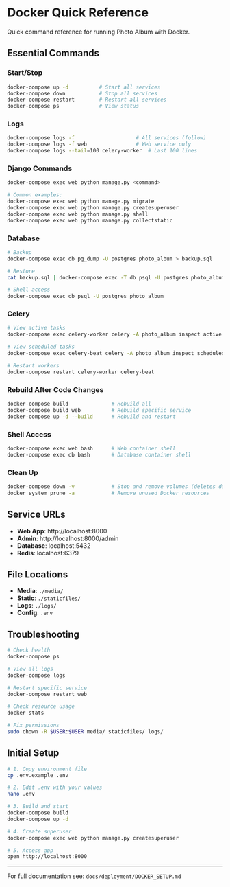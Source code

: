 
# Docker Quick Reference

Quick command reference for running Photo Album with Docker.

## Essential Commands

### Start/Stop
```bash
docker-compose up -d          # Start all services
docker-compose down           # Stop all services
docker-compose restart        # Restart all services
docker-compose ps             # View status
```

### Logs
```bash
docker-compose logs -f                    # All services (follow)
docker-compose logs -f web                # Web service only
docker-compose logs --tail=100 celery-worker  # Last 100 lines
```

### Django Commands
```bash
docker-compose exec web python manage.py <command>

# Common examples:
docker-compose exec web python manage.py migrate
docker-compose exec web python manage.py createsuperuser
docker-compose exec web python manage.py shell
docker-compose exec web python manage.py collectstatic
```

### Database
```bash
# Backup
docker-compose exec db pg_dump -U postgres photo_album > backup.sql

# Restore
cat backup.sql | docker-compose exec -T db psql -U postgres photo_album

# Shell access
docker-compose exec db psql -U postgres photo_album
```

### Celery
```bash
# View active tasks
docker-compose exec celery-worker celery -A photo_album inspect active

# View scheduled tasks
docker-compose exec celery-beat celery -A photo_album inspect scheduled

# Restart workers
docker-compose restart celery-worker celery-beat
```

### Rebuild After Code Changes
```bash
docker-compose build              # Rebuild all
docker-compose build web          # Rebuild specific service
docker-compose up -d --build      # Rebuild and restart
```

### Shell Access
```bash
docker-compose exec web bash      # Web container shell
docker-compose exec db bash       # Database container shell
```

### Clean Up
```bash
docker-compose down -v            # Stop and remove volumes (deletes data!)
docker system prune -a            # Remove unused Docker resources
```

## Service URLs

- **Web App**: http://localhost:8000
- **Admin**: http://localhost:8000/admin
- **Database**: localhost:5432
- **Redis**: localhost:6379

## File Locations

- **Media**: `./media/`
- **Static**: `./staticfiles/`
- **Logs**: `./logs/`
- **Config**: `.env`

## Troubleshooting

```bash
# Check health
docker-compose ps

# View all logs
docker-compose logs

# Restart specific service
docker-compose restart web

# Check resource usage
docker stats

# Fix permissions
sudo chown -R $USER:$USER media/ staticfiles/ logs/
```

## Initial Setup

```bash
# 1. Copy environment file
cp .env.example .env

# 2. Edit .env with your values
nano .env

# 3. Build and start
docker-compose build
docker-compose up -d

# 4. Create superuser
docker-compose exec web python manage.py createsuperuser

# 5. Access app
open http://localhost:8000
```

---

For full documentation see: `docs/deployment/DOCKER_SETUP.md`
